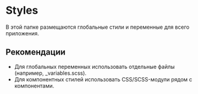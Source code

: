 # Styles

В этой папке размещаются глобальные стили и переменные для всего приложения.

## Рекомендации
- Для глобальных переменных использовать отдельные файлы (например, _variables.scss).
- Для компонентных стилей использовать CSS/SCSS-модули рядом с компонентами. 